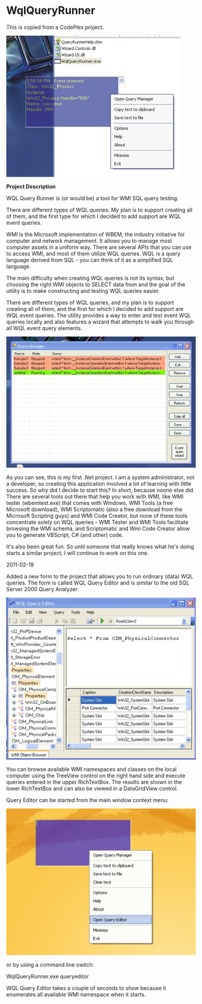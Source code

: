 # WqlQueryRunner
This is copied from a CodePlex project.


![](ReadMe/Home_image2.jpg)

**Project Description**

WQL Query Runner is (or would be) a tool for WMI SQL query testing.

There are different types of WQL queries. My plan is to support creating all of them, and the first type for which I decided to add support are WQL event queries. 

WMI is the Microsoft implementation of WBEM, the industry initiative for computer and network management. It allows you to manage most computer assets in a uniform way. There are several APIs that you can use to access WMI, and most of them utilize WQL queries. WQL is a query language derived from SQL - you can think of it as a simplified SQL language. 

The main difficulty when creating WQL queries is not its syntax, but choosing the right WMI objects to SELECT data from and the goal of the utility is to make constructing and testing WQL queries easier.

There are different types of WQL queries, and my plan is to support creating all of them, and the first for which I decided to add support are WQL event queries. The utility provides a way to enter and test event WQL queries locally and also features a wizard that attempts to walk you through all WQL event query elements.

![](ReadMe/Home_image3.jpg)

As you can see, this is my first .Net project. I am a system administrator, not a developer, so creating this application involved a lot of learning with little success. So why did I decide to start this? In short, because noone else did. There are several tools out there that help you work with WMI, like WMI tester (wbemtest.exe) that comes with Windows, WMI Tools (a free Microsoft download), WMI Scriptomatic (also a free download from the Microsoft Scripting guys) and WMI Code Creator, but none of these tools concentrate solely on WQL queries - WMI Tester and WMI Tools facilitate browsing the WMI schema, and Scriptomatic and Wmi Code Creator allow you to generate VBScript, C# (and other) code.

It's also been great fun. So until someone that really knows what he's doing starts a similar project, I will continue to work on this one.

2011-02-19

Added a new form to the project that allows you to run ordinary (data) WQL queries. The form is called WQL Query Editor and is similar to the old SQL Server 2000 Query Analyzer. 

![](ReadMe/Home_queryeditor2.jpg)

You can browse available WMI namespaces and classes on the local computer using the TreeView control on the right hand side and execute queries entered in the upper RichTextBox. The results are shown in the lower RichTextBox and can also be viewed in a DataGridView control.

Query Editor can be started from the main window context menu:

![](ReadMe/Home_queryeditor1.jpg)

or by using a command line switch:

WqlQueryRunner.exe queryeditor

WQL Query Editor takes a couple of seconds to show because it enumerates all available WMI namespace when it starts.

